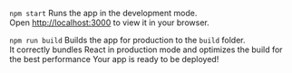 `npm start` Runs the app in the development mode.\
Open [http://localhost:3000](http://localhost:3000) to view it in your browser.

`npm run build` Builds the app for production to the `build` folder.\
It correctly bundles React in production mode and optimizes the build for the best performance
Your app is ready to be deployed!
